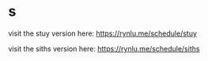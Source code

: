 # s
visit the stuy version here: https://rynlu.me/schedule/stuy


visit the siths version here: https://rynlu.me/schedule/siths
